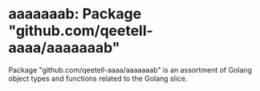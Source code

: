 # aaaaaaab: Package "github.com/qeetell-aaaa/aaaaaaab"

Package "github.com/qeetell-aaaa/aaaaaaab" is an assortment of Golang object types and functions
related to the Golang slice.
